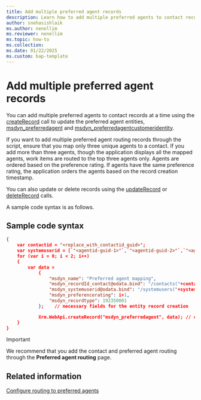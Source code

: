 ```yaml
---
title: Add multiple preferred agent records 
description: Learn how to add multiple preferred agents to contact records in Customer Service.
author: snehasishlaik 
ms.author: nenellim  
ms.reviewer: nenellim
ms.topic: how-to 
ms.collection: 
ms.date: 01/22/2025
ms.custom: bap-template 
---
```



# Add multiple preferred agent records

You can add multiple preferred agents to contact records at a time using the [createRecord](/power-apps/developer/model-driven-apps/clientapi/reference/xrm-webapi/createrecord) call to update the preferred agent entities,  [msdyn_preferredagent](../develop/reference/entities/msdyn_preferredagent.md) and [msdyn_preferredagentcustomeridentity](../develop/reference/entities/msdyn_preferredagentcustomeridentity.md).

If you want to add multiple preferred agent routing records through the script, ensure that you map only three unique agents to a contact. If you add more than three agents, though the application displays all the mapped agents, work items are routed to the top three agents only. Agents are ordered based on the preference rating. If agents have the same preference rating, the application orders the agents based on the record creation timestamp.

You can also update or delete records using the [updateRecord](/power-apps/developer/model-driven-apps/clientapi/reference/xrm-webapi/updaterecord) or [deleteRecord](/power-apps/developer/model-driven-apps/clientapi/reference/xrm-webapi/deleterecord) calls.


A sample code syntax is as follows.

## Sample code syntax

```json
{
    var contactid = "<replace_with_contactid_guid>";
    var systemuserid = [`"<agentid-guid-1>"`,`"<agentid-guid-2>"`,`"<agentid-guid-3>"`]; // A maximum of three preferred agents can be mapped to one contact.
    for (var i = 0; i < 2; i++)
    {    
        var data =
            {
                "msdyn_name": "Preferred agent mapping",        
                "msdyn_recordId_contact@odata.bind": "/contacts("+contactid+")",        
                "msdyn_systemuserid@odata.bind": "/systemusers("+systemuserid[i]+")",        
                "msdyn_preferencerating": i+1,        
                "msdyn_recordtype": 192350001
            };    // necessary fields for the entity record creation

            Xrm.WebApi.createRecord("msdyn_preferredagent", data); // create record
    }
}
```


> [!IMPORTANT]
> We recommend that you add the contact and preferred agent routing through the **Preferred agent routing** page.


## Related information

[Configure routing to preferred agents](../administer/configure-preferred-agent.md)

